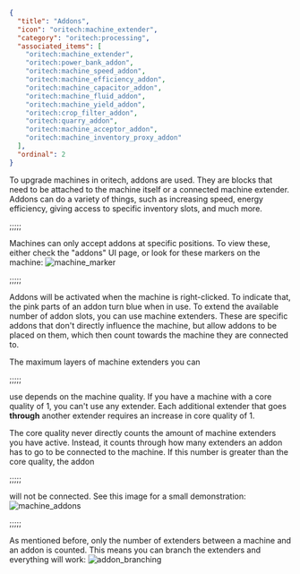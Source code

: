 ```json
{
  "title": "Addons",
  "icon": "oritech:machine_extender",
  "category": "oritech:processing",
  "associated_items": [
    "oritech:machine_extender",
    "oritech:power_bank_addon",
    "oritech:machine_speed_addon",
    "oritech:machine_efficiency_addon",
    "oritech:machine_capacitor_addon",
    "oritech:machine_fluid_addon",
    "oritech:machine_yield_addon",
    "oritech:crop_filter_addon",
    "oritech:quarry_addon",
    "oritech:machine_acceptor_addon",
    "oritech:machine_inventory_proxy_addon"
  ],
  "ordinal": 2
}
```

To upgrade machines in oritech, addons are used. They are blocks that need to be attached to the machine itself or a connected machine extender. Addons can do a variety
of things, such as increasing speed, energy efficiency, giving access to specific inventory slots, and much more.

;;;;;

Machines can only accept addons at specific positions. To view these, either check the "addons" UI page, or look for these markers on the machine:
![machine_marker](oritech:textures/book/addon_marker.png,fit)

;;;;;

Addons will be activated when the machine is right-clicked. To indicate that, the pink parts of an addon turn blue when in use. To extend the available number of addon slots,
you can use machine extenders. These are specific addons that don't directly influence the machine, but allow addons to be placed on them, which then count towards the machine they are connected to.


The maximum layers of machine extenders you can

;;;;;

use depends on the machine quality. If you have a machine with a core quality of 1, you can't use any extender. Each additional extender that 
goes **through** another extender requires an increase in core quality of 1.

The core quality never directly counts the amount of machine extenders you have active. Instead, it counts through how many
extenders an addon has to go to be connected to the machine. If this number is greater than the core quality, the addon 

;;;;;

will not be connected. See this image for a small demonstration:
![machine_addons](oritech:textures/book/extenders.png,fit)

;;;;;

As mentioned before, only the number of extenders between a machine and an addon is counted. This means you can branch the extenders and everything will work:
![addon_branching](oritech:textures/book/addon_branching.png,fit)
